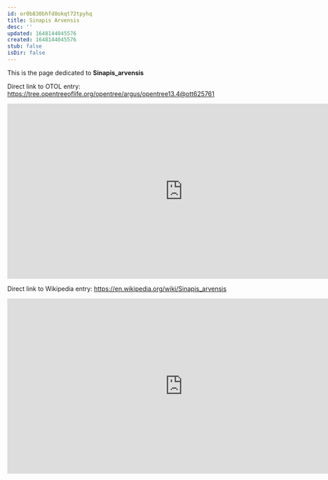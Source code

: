 ```yaml
---
id: or0b830bhfd8okqt72tpyhq
title: Sinapis Arvensis
desc: ''
updated: 1648144045576
created: 1648144045576
stub: false
isDir: false
---
```

This is the page dedicated to **Sinapis_arvensis**


Direct link to OTOL entry: https://tree.opentreeoflife.org/opentree/argus/opentree13.4@ott625761



<html>
    <body>
    <iframe src="https://tree.opentreeoflife.org/opentree/argus/opentree13.4@ott625761"
    width="800" height="400" frameborder="0" allowfullscreen> </iframe>
    </body>
</html>
    


Direct link to Wikipedia entry: https://en.wikipedia.org/wiki/Sinapis_arvensis



<html>
    <body>
    <iframe src="https://en.wikipedia.org/wiki/Sinapis_arvensis"
    width="800" height="400" frameborder="0" allowfullscreen> </iframe>
    </body>
</html>
    
